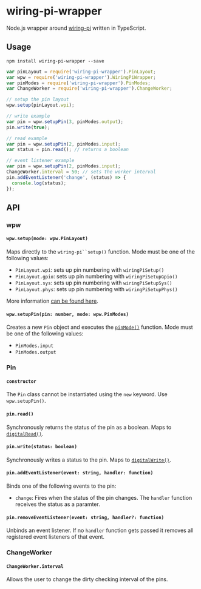 # wiring-pi-wrapper

Node.js wrapper around [wiring-pi](https://github.com/eugeneware/wiring-pi) written in TypeScript.

## Usage

`npm install wiring-pi-wrapper --save`

```javascript
var pinLayout = require('wiring-pi-wrapper').PinLayout;
var wpw = require('wiring-pi-wrapper').WiringPiWrapper;
var pinModes = require('wiring-pi-wrapper').PinModes;
var ChangeWorker = require('wiring-pi-wrapper').ChangeWorker;

// setup the pin layout
wpw.setup(pinLayout.wpi);

// write example
var pin = wpw.setupPin(3, pinModes.output);
pin.write(true);

// read example
var pin = wpw.setupPin(2, pinModes.input);
var status = pin.read(); // returns a boolean

// event listener example
var pin = wpw.setupPin(2, pinModes.input);
ChangeWorker.interval = 50; // sets the worker interval
pin.addEventListener('change', (status) => {
  console.log(status);
});
```

## API

### wpw

#### `wpw.setup(mode: wpw.PinLayout)`

Maps directly to the `wiring-pi``setup()` function. Mode must be one of the following values:

- `PinLayout.wpi`: sets up pin numbering with `wiringPiSetup()`
- `PinLayout.gpio`: sets up pin numbering with `wiringPiSetupGpio()`
- `PinLayout.sys`: sets up pin numbering with `wiringPiSetupSys()`
- `PinLayout.phys`: sets up pin numbering with `wiringPiSetupPhys()`

More information [can be found here](https://github.com/eugeneware/wiring-pi/blob/master/DOCUMENTATION.md#setupmode).

#### `wpw.setupPin(pin: number, mode: wpw.PinModes)`

Creates a new `Pin` object and executes the [`pinMode()`](https://github.com/eugeneware/wiring-pi/blob/master/DOCUMENTATION.md#pinmodepin-mode) function.
Mode must be one of the following values:

- `PinModes.input`
- `PinModes.output`

### Pin

#### `constructor`

The `Pin` class cannot be instantiated using the `new` keyword. Use `wpw.setupPin()`.

#### `pin.read()`

Synchronously returns the status of the pin as a boolean. Maps to [`digitalRead()`](https://github.com/eugeneware/wiring-pi/blob/master/DOCUMENTATION.md#digitalreadpin).

#### `pin.write(status: boolean)`

Synchronously writes a status to the pin. Maps to [`digitalWrite()`](https://github.com/eugeneware/wiring-pi/blob/master/DOCUMENTATION.md#digitalwritepin-state).

#### `pin.addEventListener(event: string, handler: function)`

Binds one of the following events to the pin:

- `change`: Fires when the status of the pin changes. The `handler` function receives the status as a paramter.

#### `pin.removeEventListener(event: string, handler?: function)`

Unbinds an event listener. If no `handler` function gets passed it removes all registered event listeners of that event.

### ChangeWorker

#### `ChangeWorker.interval`

Allows the user to change the dirty checking interval of the pins.
